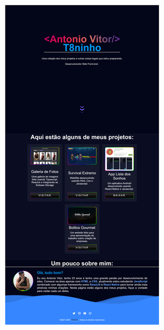 <img align="center" src="https://github.com/T8ninho/MeuPortifolio/blob/master/ImagemProjeto.png?raw=true"  />
